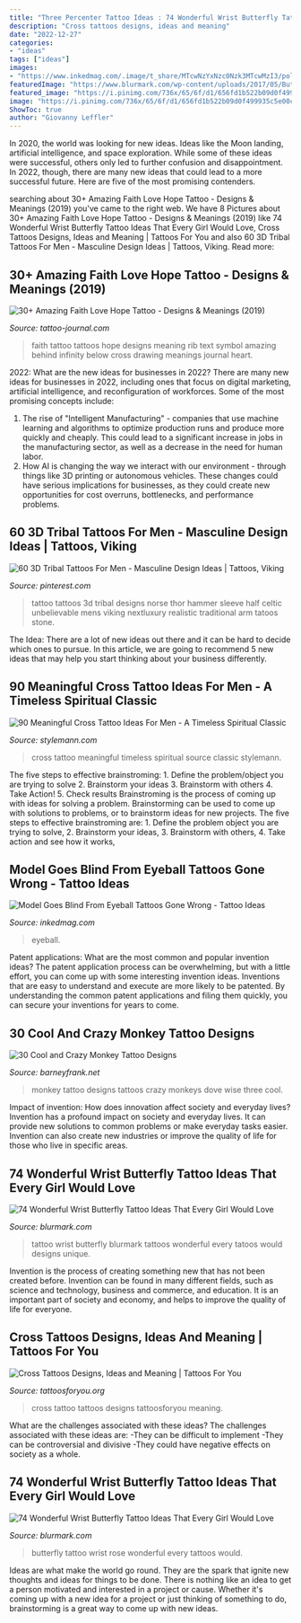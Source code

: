 ```yaml
---
title: "Three Percenter Tattoo Ideas : 74 Wonderful Wrist Butterfly Tattoo Ideas That Every Girl Would Love"
description: "Cross tattoos designs, ideas and meaning"
date: "2022-12-27"
categories:
- "ideas"
tags: ["ideas"]
images:
- "https://www.inkedmag.com/.image/t_share/MTcwNzYxNzc0Nzk3MTcwMzI3/polish-eyeball-fb.jpg"
featuredImage: "https://www.blurmark.com/wp-content/uploads/2017/05/Butterfly-With-Rose.jpg"
featured_image: "https://i.pinimg.com/736x/65/6f/d1/656fd1b522b09d0f499935c5e00c831a.jpg"
image: "https://i.pinimg.com/736x/65/6f/d1/656fd1b522b09d0f499935c5e00c831a.jpg"
ShowToc: true
author: "Giovanny Leffler"
---
```



In 2020, the world was looking for new ideas. Ideas like the Moon landing, artificial intelligence, and space exploration. While some of these ideas were successful, others only led to further confusion and disappointment. In 2022, though, there are many new ideas that could lead to a more successful future. Here are five of the most promising contenders.

	

		
searching about 30+ Amazing Faith Love Hope Tattoo - Designs &amp; Meanings (2019) you've came to the right web. We have 8 Pictures about 30+ Amazing Faith Love Hope Tattoo - Designs &amp; Meanings (2019) like 74 Wonderful Wrist Butterfly Tattoo Ideas That Every Girl Would Love, Cross Tattoos Designs, Ideas and Meaning | Tattoos For You and also 60 3D Tribal Tattoos For Men - Masculine Design Ideas | Tattoos, Viking. Read more:
		
    
## 30+ Amazing Faith Love Hope Tattoo - Designs &amp; Meanings (2019)

<img loading=lazy src="https://tattoo-journal.com/wp-content/uploads/2015/08/faith-tattoo-30-650x650.jpg" onerror="this.onerror=null;this.src='https://tse3.mm.bing.net/th?id=OIP.0I9dMCPZnfP2cgF6jHxkoAHaHa&amp;pid=15.1';" alt="30+ Amazing Faith Love Hope Tattoo - Designs &amp; Meanings (2019)">

_Source: tattoo-journal.com_

>faith tattoo tattoos hope designs meaning rib text symbol amazing behind infinity below cross drawing meanings journal heart. 

	

2022: What are the new ideas for businesses in 2022?
There are many new ideas for businesses in 2022, including ones that focus on digital marketing, artificial intelligence, and reconfiguration of workforces. Some of the most promising concepts include: 
1. The rise of "Intelligent Manufacturing" - companies that use machine learning and algorithms to optimize production runs and produce more quickly and cheaply. This could lead to a significant increase in jobs in the manufacturing sector, as well as a decrease in the need for human labor. 
2. How AI is changing the way we interact with our environment - through things like 3D printing or autonomous vehicles. These changes could have serious implications for businesses, as they could create new opportunities for cost overruns, bottlenecks, and performance problems. 

    
## 60 3D Tribal Tattoos For Men - Masculine Design Ideas | Tattoos, Viking

<img loading=lazy src="https://i.pinimg.com/736x/65/6f/d1/656fd1b522b09d0f499935c5e00c831a.jpg" onerror="this.onerror=null;this.src='https://tse2.mm.bing.net/th?id=OIP.3oBXv4OcVmXjSdr7IqQnqAHaHa&amp;pid=15.1';" alt="60 3D Tribal Tattoos For Men - Masculine Design Ideas | Tattoos, Viking">

_Source: pinterest.com_

>tattoo tattoos 3d tribal designs norse thor hammer sleeve half celtic unbelievable mens viking nextluxury realistic traditional arm tatoos stone. 

	

The Idea:
There are a lot of new ideas out there and it can be hard to decide which ones to pursue. In this article, we are going to recommend 5 new ideas that may help you start thinking about your business differently.

    
## 90 Meaningful Cross Tattoo Ideas For Men - A Timeless Spiritual Classic

<img loading=lazy src="http://stylemann.com/wp-content/uploads/2016/11/71-11-650x650.jpg" onerror="this.onerror=null;this.src='https://tse4.mm.bing.net/th?id=OIP.mIxAGqRm94kRngdNIXYepgHaHa&amp;pid=15.1';" alt="90 Meaningful Cross Tattoo Ideas For Men - A Timeless Spiritual Classic">

_Source: stylemann.com_

>cross tattoo meaningful timeless spiritual source classic stylemann. 

	

The five steps to effective brainstroming: 1. Define the problem/object you are trying to solve 2. Brainstorm your ideas 3. Brainstorm with others 4. Take Action! 5. Check results
Brainstroming is the process of coming up with ideas for solving a problem. Brainstorming can be used to come up with solutions to problems, or to brainstorm ideas for new projects. The five steps to effective brainstroming are: 1. Define the problem object you are trying to solve, 2. Brainstorm your ideas, 3. Brainstorm with others, 4. Take action and see how it works, 
    
## Model Goes Blind From Eyeball Tattoos Gone Wrong - Tattoo Ideas

<img loading=lazy src="https://www.inkedmag.com/.image/t_share/MTcwNzYxNzc0Nzk3MTcwMzI3/polish-eyeball-fb.jpg" onerror="this.onerror=null;this.src='https://tse1.mm.bing.net/th?id=OIP.vJjCBsTCfXgS6bRzn96G6gHaD4&amp;pid=15.1';" alt="Model Goes Blind From Eyeball Tattoos Gone Wrong - Tattoo Ideas">

_Source: inkedmag.com_

>eyeball. 

	

Patent applications: What are the most common and popular invention ideas?
The patent application process can be overwhelming, but with a little effort, you can come up with some interesting invention ideas. Inventions that are easy to understand and execute are more likely to be patented. By understanding the common patent applications and filing them quickly, you can secure your inventions for years to come.

    
## 30 Cool And Crazy Monkey Tattoo Designs

<img loading=lazy src="http://www.barneyfrank.net/wp-content/uploads/2014/01/0_293e9_a4190f03_XL.jpg" onerror="this.onerror=null;this.src='https://tse4.mm.bing.net/th?id=OIP.aLrQvsjh2_2YPm2hSN0L2wHaHa&amp;pid=15.1';" alt="30 Cool and Crazy Monkey Tattoo Designs">

_Source: barneyfrank.net_

>monkey tattoo designs tattoos crazy monkeys dove wise three cool. 

	

Impact of invention: How does innovation affect society and everyday lives?
Invention has a profound impact on society and everyday lives. It can provide new solutions to common problems or make everyday tasks easier. Invention can also create new industries or improve the quality of life for those who live in specific areas.

    
## 74 Wonderful Wrist Butterfly Tattoo Ideas That Every Girl Would Love

<img loading=lazy src="https://www.blurmark.com/wp-content/uploads/2017/05/Wrist-Butterfly-Tattoo.jpg" onerror="this.onerror=null;this.src='https://tse2.mm.bing.net/th?id=OIP.REiv1QyzkGaxjsJrbIatBAHaJ4&amp;pid=15.1';" alt="74 Wonderful Wrist Butterfly Tattoo Ideas That Every Girl Would Love">

_Source: blurmark.com_

>tattoo wrist butterfly blurmark tattoos wonderful every tatoos would designs unique. 

	

Invention is the process of creating something new that has not been created before. Invention can be found in many different fields, such as science and technology, business and commerce, and education. It is an important part of society and economy, and helps to improve the quality of life for everyone.

    
## Cross Tattoos Designs, Ideas And Meaning | Tattoos For You

<img loading=lazy src="http://www.tattoosforyou.org/wp-content/uploads/2013/09/Tattoo-Cross-568x1024.jpg" onerror="this.onerror=null;this.src='https://tse4.mm.bing.net/th?id=OIP.6Sh_5d9wnYSiaSyQ6lNMrgHaNW&amp;pid=15.1';" alt="Cross Tattoos Designs, Ideas and Meaning | Tattoos For You">

_Source: tattoosforyou.org_

>cross tattoo tattoos designs tattoosforyou meaning. 

	

What are the challenges associated with these ideas?
The challenges associated with these ideas are: 
-They can be difficult to implement
-They can be controversial and divisive
-They could have negative effects on society as a whole.

    
## 74 Wonderful Wrist Butterfly Tattoo Ideas That Every Girl Would Love

<img loading=lazy src="https://www.blurmark.com/wp-content/uploads/2017/05/Butterfly-With-Rose.jpg" onerror="this.onerror=null;this.src='https://tse3.mm.bing.net/th?id=OIP.a7MTurwDx1Jnzzh32doJOwHaJ4&amp;pid=15.1';" alt="74 Wonderful Wrist Butterfly Tattoo Ideas That Every Girl Would Love">

_Source: blurmark.com_

>butterfly tattoo wrist rose wonderful every tattoos would. 

	

Ideas are what make the world go round. They are the spark that ignite new thoughts and ideas for things to be done. There is nothing like an idea to get a person motivated and interested in a project or cause. Whether it's coming up with a new idea for a project or just thinking of something to do, brainstorming is a great way to come up with new ideas.

